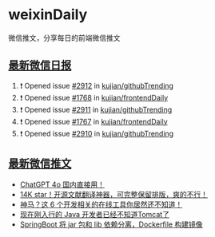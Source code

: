 # weixinDaily
微信推文，分享每日的前端微信推文

## [最新微信日报](https://github.com/kujian/weixinDaily/issues)

<!--START_SECTION:activity-->
1. ❗ Opened issue [#2912](https://github.com/kujian/githubTrending/issues/2912) in [kujian/githubTrending](https://github.com/kujian/githubTrending)
2. ❗ Opened issue [#1768](https://github.com/kujian/frontendDaily/issues/1768) in [kujian/frontendDaily](https://github.com/kujian/frontendDaily)
3. ❗ Opened issue [#2911](https://github.com/kujian/githubTrending/issues/2911) in [kujian/githubTrending](https://github.com/kujian/githubTrending)
4. ❗ Opened issue [#1767](https://github.com/kujian/frontendDaily/issues/1767) in [kujian/frontendDaily](https://github.com/kujian/frontendDaily)
5. ❗ Opened issue [#2910](https://github.com/kujian/githubTrending/issues/2910) in [kujian/githubTrending](https://github.com/kujian/githubTrending)
<!--END_SECTION:activity-->


## [最新微信推文](https://weixin.qdkfweb.cn/)

<!-- BLOG-POST-LIST:START -->
- [ChatGPT 4o 国内直接用！](https://weixin.qdkfweb.cn/61715.html)
- [14K star！开源文献翻译神器，可完整保留排版，爽的不行！](https://weixin.qdkfweb.cn/61773.html)
- [神马？这 6 个开发相关的在线工具你居然还不知道！](https://weixin.qdkfweb.cn/61774.html)
- [现在刚入行的 Java 开发者已经不知道Tomcat了](https://weixin.qdkfweb.cn/61758.html)
- [SpringBoot 将 jar 包和 lib 依赖分离，Dockerfile 构建镜像](https://weixin.qdkfweb.cn/61759.html)
<!-- BLOG-POST-LIST:END -->